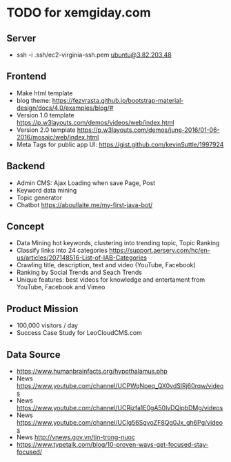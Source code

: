 # TODO for xemgiday.com

## Server
* ssh -i .ssh/ec2-virginia-ssh.pem  ubuntu@3.82.203.48

## Frontend
* Make html template
* blog theme: https://fezvrasta.github.io/bootstrap-material-design/docs/4.0/examples/blog/#
* Version 1.0 template https://p.w3layouts.com/demos/videos/web/index.html
* Version 2.0 template https://p.w3layouts.com/demos/june-2016/01-06-2016/mosaic/web/index.html
* Meta Tags for public app UI: https://gist.github.com/kevinSuttle/1997924

## Backend
* Admin CMS: Ajax Loading when save Page, Post
* Keyword data mining 
* Topic generator
* Chatbot https://aboullaite.me/my-first-java-bot/
 
## Concept  
* Data Mining hot keywords, clustering into trending topic, Topic Ranking
* Classify links into 24 categories https://support.aerserv.com/hc/en-us/articles/207148516-List-of-IAB-Categories
* Crawling title, description, text and video (YouTube, Facebook)
* Ranking by Social Trends and Seach Trends 
* Unique features: best videos for knowledge and entertament from YouTube, Facebook and Vimeo

## Product Mission
* 100,000 visitors / day
* Success Case Study for LeoCloudCMS.com 

## Data Source
* https://www.humanbrainfacts.org/hypothalamus.php
* News https://www.youtube.com/channel/UCPWqNpeq_QX0vdSlRj60rqw/videos
* News https://www.youtube.com/channel/UCRjzfa1E0gA50lvDQipbDMg/videos
* News https://www.youtube.com/channel/UCIg56SgvoZF8Qg0Jx_gh6Pg/videos
* News http://vnews.gov.vn/tin-trong-nuoc
* https://www.typetalk.com/blog/10-proven-ways-get-focused-stay-focused/